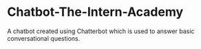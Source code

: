 # Chatbot-The-Intern-Academy
A chatbot created using Chatterbot which is used to answer basic conversational questions.
